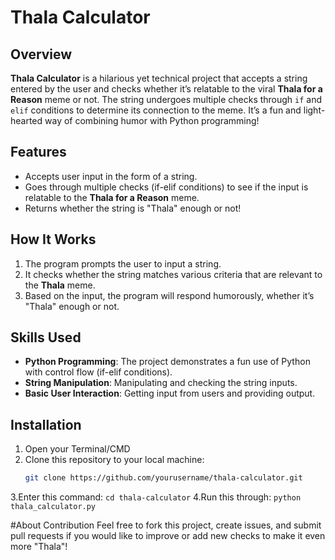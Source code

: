 # Thala Calculator

## Overview
**Thala Calculator** is a hilarious yet technical project that accepts a string entered by the user and checks whether it’s relatable to the viral **Thala for a Reason** meme or not. The string undergoes multiple checks through `if` and `elif` conditions to determine its connection to the meme. It’s a fun and light-hearted way of combining humor with Python programming!

## Features
- Accepts user input in the form of a string.
- Goes through multiple checks (if-elif conditions) to see if the input is relatable to the **Thala for a Reason** meme.
- Returns whether the string is "Thala" enough or not!

## How It Works
1. The program prompts the user to input a string.
2. It checks whether the string matches various criteria that are relevant to the **Thala** meme.
3. Based on the input, the program will respond humorously, whether it’s "Thala" enough or not.


## Skills Used
- **Python Programming**: The project demonstrates a fun use of Python with control flow (if-elif conditions).
- **String Manipulation**: Manipulating and checking the string inputs.
- **Basic User Interaction**: Getting input from users and providing output.
  
## Installation
1. Open your Terminal/CMD
2. Clone this repository to your local machine:
   ```bash
   git clone https://github.com/yourusername/thala-calculator.git
3.Enter this command: ```cd thala-calculator```
4.Run this through: 
```python thala_calculator.py```

#About Contribution
Feel free to fork this project, create issues, and submit pull requests if you would like to improve or add new checks to make it even more "Thala"!